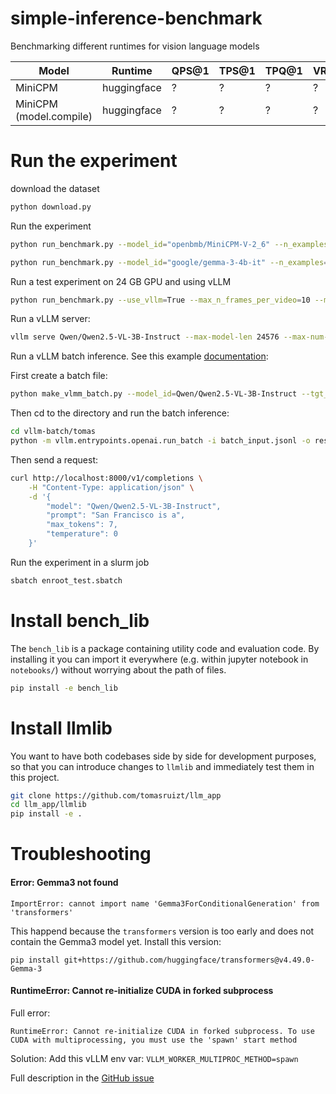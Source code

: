 # simple-inference-benchmark
Benchmarking different runtimes for vision language models


| Model                   | Runtime     | QPS@1 | TPS@1 | TPQ@1 | VRAMpeak@1 |
| ----------------------- | ----------- | ----- | ----- | ----- | ---------- |
| MiniCPM                 | huggingface | ?     | ?     | ?     | ?          |
| MiniCPM (model.compile) | huggingface | ?     | ?     | ?     | ?          |

# Run the experiment
download the dataset
```bash
python download.py
```

Run the experiment
```bash
python run_benchmark.py --model_id="openbmb/MiniCPM-V-2_6" --n_examples=300

python run_benchmark.py --model_id="google/gemma-3-4b-it" --n_examples=300
```

Run a test experiment on 24 GB GPU and using vLLM

```bash
python run_benchmark.py --use_vllm=True --max_n_frames_per_video=10 --model_id=Qwen/Qwen2.5-VL-3B-Instruct --vllm_max_model_len=16384 --n_examples=10
```

Run a vLLM server:

```bash
vllm serve Qwen/Qwen2.5-VL-3B-Instruct --max-model-len 24576 --max-num-seqs 8 --max-num-batched-tokens 32768 --dtype bfloat16 --enforce-eager --allowed-local-media-path=/home/
```

Run a vLLM batch inference. See this example [documentation](https://github.com/vllm-project/vllm/blob/main/examples/offline_inference/openai/openai_batch.md):

First create a batch file:

```bash
python make_vlmm_batch.py --model_id=Qwen/Qwen2.5-VL-3B-Instruct --tgt_jsonl=vllm-batch/tomas/batch_input.jsonl --n_examples=10
```

Then cd to the directory and run the batch inference:

```bash
cd vllm-batch/tomas
python -m vllm.entrypoints.openai.run_batch -i batch_input.jsonl -o results.jsonl --model Qwen/Qwen2.5-VL-3B-Instruct --allowed-local-media-path=/home/
```

Then send a request:

```bash
curl http://localhost:8000/v1/completions \
    -H "Content-Type: application/json" \
    -d '{
        "model": "Qwen/Qwen2.5-VL-3B-Instruct",
        "prompt": "San Francisco is a",
        "max_tokens": 7,
        "temperature": 0
    }'
```

Run the experiment in a slurm job
```bash
sbatch enroot_test.sbatch
```
# Install bench_lib
The `bench_lib` is a package containing utility code and evaluation code. By installing it you can import it everywhere (e.g. within jupyter notebook in `notebooks/`) without worrying about the path of files. 
```bash
pip install -e bench_lib
```

# Install llmlib
You want to have both codebases side by side for development purposes, so that you can introduce changes to `llmlib` and immediately test them in this project.
```bash
git clone https://github.com/tomasruizt/llm_app
cd llm_app/llmlib
pip install -e .
```

# Troubleshooting

#### Error: Gemma3 not found
```shell
ImportError: cannot import name 'Gemma3ForConditionalGeneration' from 'transformers'
```
This happend because the `transformers` version is too early and does not contain the Gemma3 model yet. Install this version:
```shell
pip install git+https://github.com/huggingface/transformers@v4.49.0-Gemma-3
```

#### RuntimeError: Cannot re-initialize CUDA in forked subprocess

Full error:

```shell
RuntimeError: Cannot re-initialize CUDA in forked subprocess. To use CUDA with multiprocessing, you must use the 'spawn' start method
```

Solution: Add this vLLM env var: `VLLM_WORKER_MULTIPROC_METHOD=spawn`

Full description in the [GitHub issue](https://github.com/vllm-project/vllm/issues/8893)
